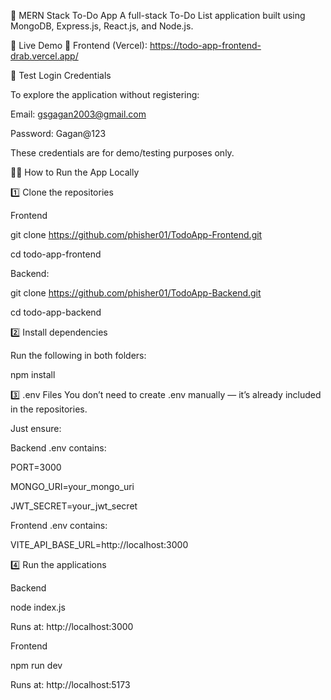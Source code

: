 


📝 MERN Stack To-Do App
A full-stack To-Do List application built using MongoDB, Express.js, React.js, and Node.js.

🚀 Live Demo
🔗 Frontend (Vercel): https://todo-app-frontend-drab.vercel.app/

🔐 Test Login Credentials

To explore the application without registering:

Email: gsgagan2003@gmail.com

Password: Gagan@123

These credentials are for demo/testing purposes only.

🧑‍💻 How to Run the App Locally

1️⃣ Clone the repositories

Frontend

git clone https://github.com/phisher01/TodoApp-Frontend.git

cd todo-app-frontend

Backend:


git clone https://github.com/phisher01/TodoApp-Backend.git

cd todo-app-backend

2️⃣ Install dependencies

Run the following in both folders:

npm install

3️⃣ .env Files
You don’t need to create .env manually — it’s already included in the repositories.

Just ensure:

Backend .env contains:


PORT=3000

MONGO_URI=your_mongo_uri

JWT_SECRET=your_jwt_secret

Frontend .env contains:


VITE_API_BASE_URL=http://localhost:3000

4️⃣ Run the applications

Backend

node index.js

Runs at: http://localhost:3000

Frontend

npm run dev

Runs at: http://localhost:5173
